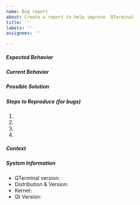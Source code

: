 ```yaml
---
name: Bug report
about: Create a report to help improve  QTerminal
title: ''
labels: ''
assignees: ''

---
```


<!--- BEFORE FILLING OUT THIS REPORT FORM:                                 --->
<!--- Dear users of stable and LTS (Long Term Service) distributions:      --->
<!--- Please do NOT file bugs against outdated versions of QTerminal,       --->
<!--- which such distributions likely use; instead, use your   --->
<!--- distribution's bugtracker.                                           --->

<!--- Provide a general summary of the issue in the title above. You       --->
<!--- should not delete relevant sections and/or questions in your report  --->

##### Expected Behavior
<!--- Tell us what should happen                                            -->

##### Current Behavior
<!--- Tell us what happens instead of the expected behaviour.               -->

##### Possible Solution
<!--- Not obligatory, but suggest a fix/reason for the bug.                --->

##### Steps to Reproduce (for bugs)
<!--- Provide a link to a live example, or an unambiguous set of steps to  --->
<!--- reproduce this bug. Include code to reproduce, if relevant           --->
1.
2.
3.
4.

##### Context
<!--- How has this issue affected you? What are you trying to accomplish?  --->
<!--- Providing context helps us come up with a solution that is most      --->
<!--- useful in the real world                                             --->

##### System Information
<!--- Include as many relevant details about the system you experienced    --->
<!--- the bug in                                                           --->
* QTerminal version:
* Distribution & Version:
* Kernel:
* Qt Version:
